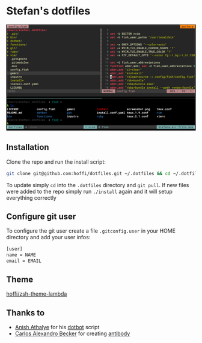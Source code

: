 # Stefan's dotfiles

![Screenshot of vim and shell prompt](https://raw.githubusercontent.com/hoffi/dotfiles/fish/screenshot.png)

## Installation
Clone the repo and run the install script:
```bash
git clone git@github.com:hoffi/dotfiles.git ~/.dotfiles && cd ~/.dotfiles && ./install
```

To update simply `cd` into the `.dotfiles` directory and `git pull`.
If new files were added to the repo simply run `./install` again and it will setup
everything correctly

## Configure git user
To configure the git user create a file `.gitconfig.user` in your HOME directory
and add your user infos:
```
[user]
name = NAME
email = EMAIL
```

## Theme

[hoffi/zsh-theme-lambda](https://github.com/hoffi/zsh-theme-lambda)

## Thanks to

* [Anish Athalye](http://www.anishathalye.com) for his [dotbot](https://github.com/anishathalye/dotbot) script
* [Carlos Alexandro Becker](https://github.com/caarlos0) for creating [antibody](https://github.com/caarlos0/antibody)

